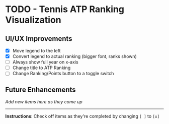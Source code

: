 # TODO - Tennis ATP Ranking Visualization

## UI/UX Improvements

- [x] Move legend to the left
- [x] Convert legend to actual ranking (bigger font, ranks shown)
- [ ] Always show full year on x-axis
- [ ] Change title to ATP Ranking
- [ ] Change Ranking/Points button to a toggle switch

## Future Enhancements

*Add new items here as they come up*

---

**Instructions**: Check off items as they're completed by changing `[ ]` to `[x]`